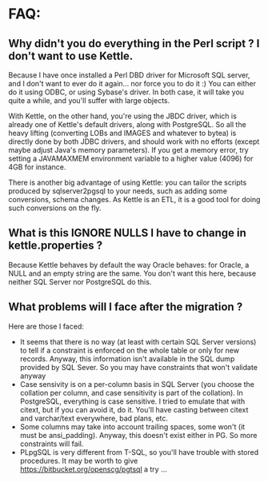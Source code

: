 FAQ:
================
Why didn't you do everything in the Perl script ? I don't want to use Kettle.
----------------------------------

Because I have once installed a Perl DBD driver for Microsoft SQL server, and I don't want to ever do it again... nor 
force you to do it :) You can either do it using ODBC, or using Sybase's driver. In both case, it will take you 
quite a while, and you'll suffer with large objects.

With Kettle, on the other hand, you're using the JBDC driver, 
which is already one of Kettle's default drivers, along with PostgreSQL. So all the heavy lifting (converting 
LOBs and IMAGES and whatever to bytea) is directly done by both JDBC drivers, and should work with no efforts 
(except maybe adjust Java's memory parameters). If you get a memory error, try setting a JAVAMAXMEM environment 
variable to a higher value (4096) for 4GB for instance.

There is another big advantage of using Kettle: you can tailor the scripts produced by sqlserver2pgsql to your needs, such as adding some conversions, schema changes. As Kettle is an ETL, it is a good tool for doing such conversions on the fly.



What is this IGNORE NULLS I have to change in kettle.properties ?
----------------------------------

Because Kettle behaves by default the way Oracle behaves: for Oracle, a NULL and an empty string are the same. 
You don't want this here, because neither SQL Server nor PostgreSQL do this.

What problems will I face after the migration ?
----------------------------------
Here are those I faced:
* It seems that there is no way (at least with certain SQL Server versions) to tell if a constraint is enforced 
on the whole table or only for new records. Anyway, this information isn't available in the SQL dump provided by 
SQL Sever. So you may have constraints that won't validate anyway
* Case sensivity is on a per-column basis in SQL Server (you choose the collation per column, and case 
sensitivity is part of the collation). In PostgreSQL, everything is case sensitive. I tried to emulate that 
with citext, but if you can avoid it, do it. You'll have casting between citext and varchar/text everywhere, 
bad plans, etc.
* Some columns may take into account trailing spaces, some won't (it must be ansi_padding). Anyway, this 
doesn't exist either in PG. So more constraints will fail.
* PLpgSQL is very different from T-SQL, so you'll have trouble with stored procedures. It may be worth to give https://bitbucket.org/openscg/pgtsql a try …
